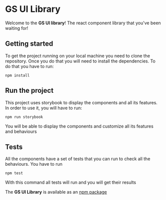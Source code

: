 # GS UI Library

Welcome to the **GS UI library**! The react component library that you've been waiting for!

## Getting started

To get the project running on your local machine you need to clone the repository. Once you do that you will need to install the dependencies. To do that you have to run:

`npm install`

## Run the project

This project uses storybook to display the components and all its features. In order to use it, you will have to run:

`npm run storybook`

You will be able to display the components and customize all its features and behaviours

## Tests

All the components have a set of tests that you can run to check all the behaviours. You have to run

`npm test`

With this command all tests will run and you will get their results

The **GS UI Library** is available as an [npm package](https://www.npmjs.com/package/gs-ui-library)
